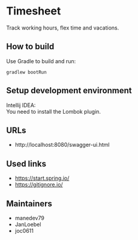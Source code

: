 # Timesheet

Track working hours, flex time and vacations.

## How to build

Use Gradle to build and run:  

```gradlew bootRun```

## Setup development environment

Intellij IDEA:  
You need to install the Lombok plugin.

## URLs 

- http://localhost:8080/swagger-ui.html 


## Used links

- https://start.spring.io/
- https://gitignore.io/


## Maintainers

- manedev79
- JanLoebel
- joc0611
